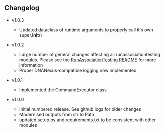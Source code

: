 ## Changelog

* v1.0.3
  * Updated dataclass of runtime arguments to properly call it's own super.__init__()

* v1.0.2
  * Large number of general changes affecting all runassociationtesting modules. Please see the [RunAssociationTesting README](https://github.com/mrcepid-rap/mrcepid-runassociationtesting/blob/main/Readme.md) for more information
  * Proper DNANexus-compatible logging now implemented

* v1.0.1
  * Implemented the CommandExecutor class

* v1.0.0
  * Initial numbered release. See github logs for older changes
  * Modernised outputs from str to Path
  * updated setup.py and requirements.txt to be consistent with other modules